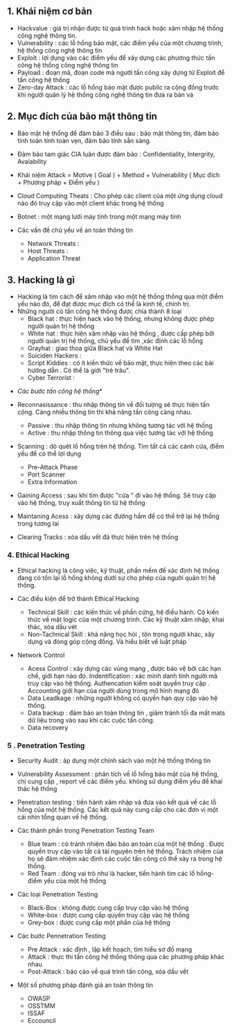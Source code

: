 
## 1. Khái niệm cơ bản

  - Hackvalue : giá trị nhận được từ quá trình hack hoặc xâm nhập hệ thống công nghệ thông tin. 
  - Vulnerability : các lỗ hổng bảo mật, các điểm yếu của một chương trình, hệ thống công nghệ thông tin
  - Exploit : lợi dụng vào các điểm yếu để xây dựng các phương thức tấn công hệ thống công nghệ thông tin
  - Payload : đoạn mã, đoạn code mà người tấn công xây dựng từ Exploit để tấn công hệ thống
  - Zero-day Attack : các lỗ hổng bảo mật được public ra cộng đồng trước khi người quản lý hệ thống công nghệ thông tin đưa ra bản vá

## 2. Mục đích của bảo mật thông tin

- Bảo mật hệ thống để đảm bảo 3 điều sau : bảo mật thông tin, đảm bảo tính toàn tính toàn vẹn, đảm bảo tính sẵn sàng. 
- Đảm bảo tam giác CIA luân được đảm bảo  : Confidentiality, Intergrity, Avaiability

- Khái niệm Attack = Motive ( Goal ) + Method + Vulnerability ( Mục đích + Phương pháp + Điểm yếu )

- Cloud Computing Theats : Cho phép các client của một ứng dụng cloud nào đó truy cập vào một client khác trong hệ thống
- Botnet : một mạng lưới máy tính trong một mạng máy tính

- Các vấn đề chủ yếu về an toàn thông tin
	- Network Threats :
	- Host Threats :
	- Application Threat

## 3. Hacking là gì

- Hacking là tìm cách để xâm nhập vào một hệ thống thông qua một điểm yếu nào đó, để đạt được mục đích có thể là kinh tế, chính trị.
- Những người có tấn công hệ thống được chia thành 8 loại
	- Black hat : thực hiện hack vào hệ thống, nhưng không được phép người quản trị hệ thống
	- White hat : thực hiện xâm nhập vào hệ thống , được cấp phép bởi người quản trị hệ thống, chủ yếu để tìm ,xác định các lỗ hổng
	- Grayhat : giao thoa giữa Black hat và White Hat
	- Suiciden Hackers : 
	- Script Kiddies : có ít kiến thức về bảo mật, thực hiện theo các bài hướng dẫn . Có thể là giới "trẻ trâu". 
	- Cyber Terrorist : 


* *Các bước tấn công hệ thống**

- Reconnasissance : thu nhập thông tin về đối tượng sẽ thực hiện tấn công. Càng nhiều thông tin thì khả năng tấn công càng nhau.
	- Passive : thu nhập thông tin nhưng không tương tác với hệ thống
	- Active : thu nhập thông tin thông qua việc tương tác với hệ thống

- Scanning : dò quét lổ hổng trên hệ thống. Tìm tất cả các cánh cửa, điểm yếu để có thể lợi dụng
	 - Pre-Attack Phase
	 - Port Scanner
	 - Extra Information
 
- Gaining Access : sau khi tìm được "cửa " đi vào hệ thống. Sẽ truy cập vào hệ thống, truy xuất thông tin từ hệ thống
-  Maintaning Acess : xây dựng các đường hầm để có thể trở lại hệ thống trong tương lai
- Clearing Tracks : xóa dấu vết đã thực hiện trên hệ thống


### 4. Ethical Hacking

- Ethical hacking là công việc, kỹ thuật, phần mềm để xác định hệ thống đang có tồn lại lỗ hổng không dưới sự cho phép của người quản trị hệ thống.
- Các điều kiện để trở thành Ethical Hacking
	- Technical Skill : các kiến thức về phần cứng, hệ điều hành. Có kiến thức về mặt logic của một chương trình. Các kỹ thuật xâm nhập, khai thác, xóa dấu vét
	- Non-Tachnical Skill : khả năng học hỏi , tôn trọng người khác, xây dựng và đóng góp cộng đồng. Và hiểu biết về luật pháp 

- Network Control
	- Acess Control : xây dựng các vùng mạng , được bảo vệ bởi các hạn chế, giới hạn nào đó. Indentification : xác minh danh tính người mà truy cập vào hệ thống. Authencation kiểm soát quyền truy cập . Accounting giới hạn của người dùng trong mô hình mạng đó
	- Data Leadkage : những người không có quyền hạn  quy cập vào hệ thống. 
	- Data backup : đảm bảo an toàn thông tin , giảm tránh tối đa mất mats dữ liệu trong vào sau khi các cuộc tấn công. 
	- Data recovery  

### 5 . Penetration Testing

- Security Audit : áp dụng một chính sách vào một hệ thống thông tin 
- Vulnerability Assessment : phân tích về lổ hổng bảo mật của hệ thống, chỉ cung cấp , report về các điểm yếu. không sử dụng điểm yếu để khai thác hệ thống
- Penetration testing : tiến hành xâm nhập và đưa vào kết quả về các lỗ hổng của một hệ thống. Các kết quả này cung cấp cho các đơn vị một cái nhìn tổng quan về hệ thống. 

- Các thành phần trong   Penetration Testing Team
	- Blue team : 	có tránh nhiệm đảo bảo an toàn của một hệ thống . Được quyền truy cập vào tất cả tài nguyên trên hệ thống. Trách nhiệm của họ sẽ đảm nhiệm xác định các cuộc tấn công có thể xảy ra trong hệ thống. 
	- Red Team : đóng vai trò như là hacker, tiến hành tìm các lổ hổng- điểm yếu của một hệ thống

- Các loại Penetration Testing
	- Black-Box : không được cung cấp truy cập vào hệ thống
	- White-box :  được cung cấp quyền truy cập vào hệ thống
	- Grey-box : được cung cấp một phần của hệ thống

- Các bước Pennetration Testing
	- Pre Attack : xác định , lập kết hoạch, tìm hiểu sơ đồ mạng
	- Attack : thực thi tấn công hệ thống thông qua các phương pháp khác nhau
	- Post-Attack : báo cáo về quá trình tấn công, xóa dấu vết

- Một số phương pháp đánh giá an toàn thông tin
	- OWASP
	- OSSTMM
	- ISSAF
	- Eccouncil
